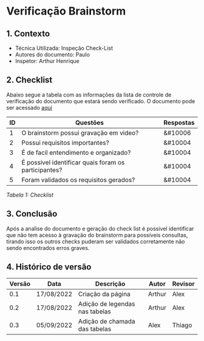 # Verificação Brainstorm

## **1. Contexto**

- Técnica Utilizada: Inspeção Check-List
- Autores do documento: Paulo
- Inspetor: Arthur Henrique
  
## **2. Checklist**

Abaixo segue a tabela com as informações da lista de controle de verificação do  documento que estará sendo verificado. O documento pode ser acessado [aqui](../../elicitação/brainstorm.md)

| ID | Questões | Respostas |
|----|----------|-----------|
|1   |O brainstorm possui gravação em video?|&#10006|
|2   |Possui requisitos importantes?|&#10004|
|3   |É de facil entendimento e organizado?|&#10004|
|4   |É possivel identificar quais foram os participantes?|&#10004 |
|5   |Foram validados os requisitos gerados? |&#10004|

*Tabela 1: Checklist*

## **3. Conclusão**

Após a analise do documento e geração do check list é possivel identificar que não tem acesso à gravação do brainstorm para possíveis consultas, tirando isso os outros checks puderam ser validados corretamente não sendo encontrados erros graves.

## 4. Histórico de versão

|  Versão   | Data | Descrição           | Autor  | Revisor|
|-----------|------|---------------------|--------|--------|
| 0.1 | 17/08/2022 |Criação da página    | Arthur |Alex   |
| 0.2 | 17/08/2022 |Adição de legendas nas tabelas    | Arthur |Alex   |
|0.3|05/09/2022|Adição de chamada das tabelas|Alex|Thiago|
